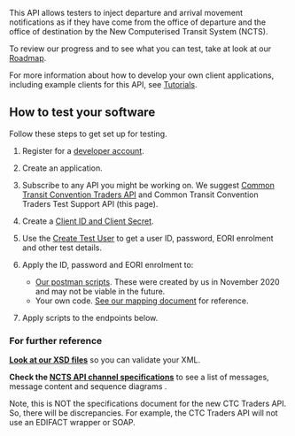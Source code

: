 This API allows testers to inject departure and arrival movement notifications as if they have come from the office of departure and the office of destination by the New Computerised Transit System (NCTS).

To review our progress and to see what you can test, take at look at our [Roadmap](/roadmaps/common-transit-convention-traders-roadmap).


For more information about how to develop your own client applications, including example clients for this API, 
see [Tutorials](/api-documentation/docs/tutorials).

## How to test your software

Follow these steps to get set up for testing.

1. Register for a [developer account](https://developer.service.hmrc.gov.uk/developer/registration).

2. Create an application.    

3. Subscribe to any API you might be working on. We suggest [Common Transit Convention Traders API](https://developer.service.hmrc.gov.uk/api-documentation/docs/api/service/common-transit-convention-traders/1.0) and Common Transit Convention Traders Test Support API (this page).     

4. Create a [Client ID and Client Secret](https://developer.service.hmrc.gov.uk/api-documentation/docs/authorisation/credentials).

5. Use the [Create Test User](https://developer.service.hmrc.gov.uk/api-test-user) to get a user ID, password, EORI enrolment and other test details. 

6. Apply the ID, password and EORI enrolment to: 
   * [Our postman scripts](https://github.com/hmrc/common-transit-convention-traders-postman). These were created by us in November 2020 and may not be viable in the future.
   * Your own code. [See our mapping document](www.notreadyyet.com) for reference.   

7. Apply scripts to the endpoints below.    

### For further reference

**[Look at our XSD files](documentation/xsd-reference.html)** so you can validate your XML. 

**Check the [NCTS API channel specifications](https://www.gov.uk/government/publications/new-computerised-transit-system-technical-specifications)** to see a list of messages, message content and sequence diagrams .

Note, this is NOT the specifications document for the new CTC Traders API. So, there will be discrepancies. For example, the CTC Traders API will not use an EDIFACT wrapper or SOAP.

